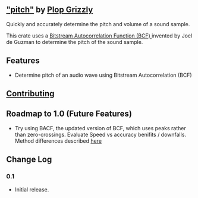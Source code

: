 ## ["pitch"](http://plopgrizzly.com/audio#plopgrizzly) by [Plop Grizzly](http://plopgrizzly.com)
Quickly and accurately determine the pitch and volume of a sound sample.

This crate uses a
[Bitstream Autocorrelation Function (BCF)
](http://www.cycfi.com/2018/03/fast-and-efficient-pitch-detection-bitstream-autocorrelation/)
invented by Joel de Guzman to determine the pitch of the sound sample.

## Features
* Determine pitch of an audio wave using Bitstream Autocorrelation (BCF)

## [Contributing](http://plopgrizzly.com/contributing/en#contributing)

## Roadmap to 1.0 (Future Features)
* Try using BACF, the updated version of BCF, which uses peaks rather than
zero-crossings.  Evaluate Speed vs accuracy benifits / downfalls.  Method
differences described
[here](http://www.cycfi.com/2018/04/fast-and-efficient-pitch-detection-bliss/)

## Change Log
### 0.1
* Initial release.
